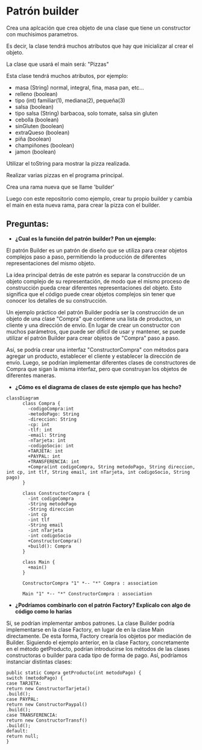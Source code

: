 # Patrón builder
Crea una aplcación que crea objeto de una clase que tiene un constructor con muchisimos parametros.

Es decir, la clase tendrá muchos atributos que hay que inicializar al crear el objeto.

La clase que usará el main será: "Pizzas"

Esta clase tendrá muchos atributos, por ejemplo:

- masa (String) normal, integral, fina, masa pan, etc...
- relleno (boolean)
- tipo (int) familiar(1), mediana(2), pequeña(3)
- salsa (boolean)
- tipo salsa (String) barbacoa, solo tomate, salsa sin gluten
- cebolla (boolean)
- sinGluten (boolean)
- extraQueso (boolean)
- piña (boolean)
- champiñones (boolean)
- jamon (boolean)

Utilizar el toString para mostrar la pizza realizada.

Realizar varias pizzas en el programa principal.

Crea una rama nueva que se llame 'builder'

Luego con este repositorio como ejemplo, crear tu propio builder y cambia el main en esta nueva rama, para crear la pizza con el builder.

## Preguntas:

- __¿Cual es la función del patrón builder? Pon un ejemplo:__

El patrón Builder es un patrón de diseño que se utiliza para crear objetos complejos paso a paso, permitiendo la producción de diferentes representaciones del mismo objeto.

La idea principal detrás de este patrón es separar la construcción de un objeto complejo de su representación, de modo que el mismo proceso de construcción pueda crear diferentes representaciones del objeto. Esto significa que el código puede crear objetos complejos sin tener que conocer los detalles de su construcción.

Un ejemplo práctico del patrón Builder podría ser la construcción de un objeto de una clase "Compra" que contiene una lista de productos, un cliente y una dirección de envío. En lugar de crear un constructor con muchos parámetros, que puede ser difícil de usar y mantener, se puede utilizar el patrón Builder para crear objetos de "Compra" paso a paso.

Así, se podría crear una interfaz "ConstructorCompra" con métodos para agregar un producto, establecer el cliente y establecer la dirección de envío. Luego, se podrían implementar diferentes clases de constructores de Compra que sigan la misma interfaz, pero que construyan los objetos de diferentes maneras.


- __¿Cómo es el diagrama de clases de este ejemplo que has hecho?__

```mermaid
classDiagram
      class Compra {
        -codigoCompra:int
        -metodoPago: String
        -direccion: String 
        -cp: int 
        -tlf: int
        -email: String
        -nTarjeta: int 
        -codigoSocio: int 
        +TARJETA: int
        +PAYPAL: int
        +TRANSFERENCIA: int
        +Compra(int codigoCompra, String metodoPago, String direccion, int cp, int tlf, String email, int nTarjeta, int codigoSocio, String pago)
      }

      class ConstructorCompra {
        -int codigoCompra
        -String metodoPago
        -String direccion
        -int cp
        -int tlf
        -String email
        -int nTarjeta
        -int codigoSocio
        +ConstructorCompra()
        +build(): Compra
      }
      
      class Main {
        +main()
      }
      
      ConstructorCompra "1" *-- "*" Compra : association
      
      Main "1" *-- "*" ConstructorCompra : association
```


- __¿Podríamos combinarlo con el patrón Factory? Explícalo con algo de código como lo harías__

Sí, se podrían implementar ambos patrones. La clase Builder podría implementarse en la clase Factory, en lugar de en la clase Main directamente. De esta forma, Factory crearía los objetos por mediación de Builder.
Siguiendo el ejemplo anterior, en la clase Factory, concretamente en el método getProducto, podrían introducirse los métodos de las clases constructoras o builder para cada tipo de forma de pago. Así, podríamos instanciar distintas clases:
```
public static Compra getProducto(int metodoPago) {
switch (metodoPago) {
case TARJETA:
return new ConstructorTarjeta()
.build();
case PAYPAL:
return new ConstructorPaypal()
.build();
case TRANSFERENCIA:
return new ConstructorTransf()
.build();
default:
return null;
}
```
